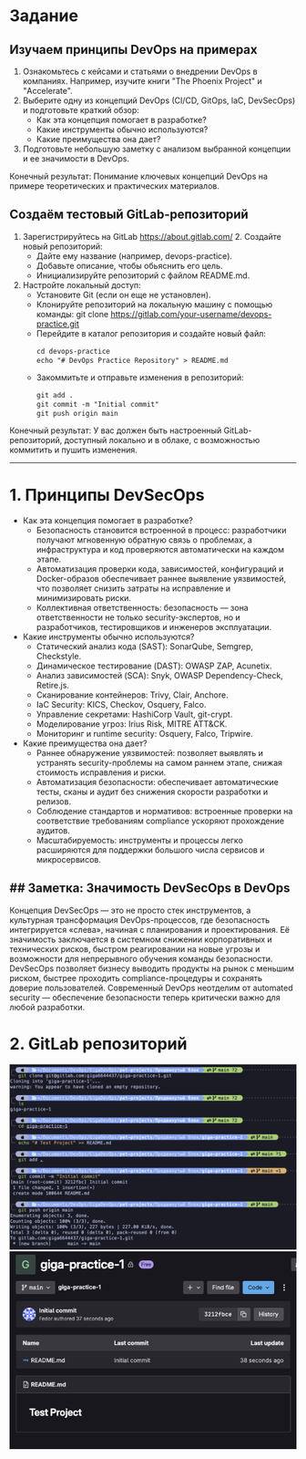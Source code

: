 # Задание
## Изучаем принципы DevOps на примерах
1. Ознакомьтесь с кейсами и статьями о внедрении DevOps в компаниях. Например, изучите книги "The Phoenix Project" и "Accelerate".
2. Выберите одну из концепций DevOps (CI/CD, GitOps, laC, DevSecOps) и подготовьте краткий обзор: 
	- Как эта концепция помогает в разработке?
	- Какие инструменты обычно используются?
	- Какие преимущества она дает?
3. Подготовьте небольшую заметку с анализом выбранной концепции и ее значимости в DevOps.

Конечный результат:
Понимание ключевых концепций DevOps на примере теоретических и практических материалов.
## Создаём тестовый GitLab-репозиторий
1. Зарегистрируйтесь на GitLab https://about.gitlab.com/ 2. Создайте новый репозиторий:
	- Дайте ему название (например, devops-practice).
	- Добавьте описание, чтобы обьяснить его цель.
	- Инициализируйте репозиторий с файлом README.md.
2. Настройте локальный доступ:
	- Установите Git (если он еще не установлен).
	- Клонируйте репозиторий на локальную машину с помощью команды: git clone https://gitlab.com/your-username/devops-practice.git 
	- Перейдите в каталог репозитория и создайте новый файл: 
		```
		cd devops-practice 
		echo "# DevOps Practice Repository" > README.md 
		```
	- Закоммитьте и отправьте изменения в репозиторий: 
		```
		git add . 
		git commit -m "Initial commit" 
		git push origin main
		```

Конечный результат: 
У вас должен быть настроенный GitLab-репозиторий, доступный локально и в облаке, с возможностью коммитить и пушить изменения.

---
# 1. Принципы DevSecOps
- Как эта концепция помогает в разработке?
	- Безопасность становится встроенной в процесс: разработчики получают мгновенную обратную связь о проблемах, а инфраструктура и код проверяются автоматически на каждом этапе.
	- Автоматизация проверки кода, зависимостей, конфигураций и Docker-образов обеспечивает раннее выявление уязвимостей, что позволяет снизить затраты на исправление и минимизировать риски.
	- Коллективная ответственность: безопасность — зона ответственности не только security-экспертов, но и разработчиков, тестировщиков и инженеров эксплуатации.
- Какие инструменты обычно используются?
	- Статический анализ кода (SAST): SonarQube, Semgrep, Checkstyle.
	- Динамическое тестирование (DAST): OWASP ZAP, Acunetix.
	- Анализ зависимостей (SCA): Snyk, OWASP Dependency-Check, Retire.js.
	- Сканирование контейнеров: Trivy, Clair, Anchore.
	- IaC Security: KICS, Checkov, Osquery, Falco.
	- Управление секретами: HashiCorp Vault, git-crypt.
	- Моделирование угроз: Irius Risk, MITRE ATT&CK.
	- Мониторинг и runtime security: Osquery, Falco, Tripwire.
- Какие преимущества она дает?
	- Раннее обнаружение уязвимостей: позволяет выявлять и устранять security-проблемы на самом раннем этапе, снижая стоимость исправления и риски.
	- Автоматизация безопасности: обеспечивает автоматические тесты, сканы и аудит без снижения скорости разработки и релизов.
	- Соблюдение стандартов и нормативов: встроенные проверки на соответствие требованиям compliance ускоряют прохождение аудитов.
	- Масштабируемость: инструменты и процессы легко расширяются для поддержки большого числа сервисов и микросервисов.
## ## Заметка: Значимость DevSecOps в DevOps
Концепция DevSecOps — это не просто стек инструментов, а культурная трансформация DevOps-процессов, где безопасность интегрируется «слева», начиная с планирования и проектирования. Её значимость заключается в системном снижении корпоративных и технических рисков, быстром реагировании на новые угрозы и возможности для непрерывного обучения команды безопасности. DevSecOps позволяет бизнесу выводить продукты на рынок с меньшим риском, быстрее проходить compliance-процедуры и сохранять доверие пользователей. Современный DevOps неотделим от automated security — обеспечение безопасности теперь критически важно для любой разработки.

# 2. GitLab репозиторий
![CleanShot 2025-09-09 at 18.27.21@2x.png](Files/CleanShot%202025-09-09%20at%2018.27.21@2x.png)
![CleanShot 2025-09-09 at 18.27.51.png](Files/CleanShot%202025-09-09%20at%2018.27.51.png)